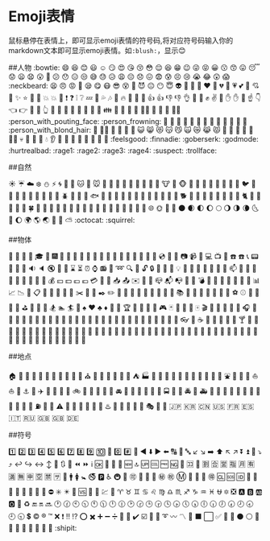 Emoji表情
======
鼠标悬停在表情上，即可显示emoji表情的符号码,将对应符号码输入你的markdown文本即可显示emoji表情。如`:blush:`，显示:blush:

##人物
 :bowtie:
 :smile:
 :laughing:
 :blush:
 :smiley:
 :relaxed:
 :smirk:
 :heart_eyes:
 :kissing_heart:
 :kissing_closed_eyes:
 :flushed:
 :relieved:
 :satisfied:
 :grin:
 :wink:
 :stuck_out_tongue_winking_eye:
 :stuck_out_tongue_closed_eyes:
 :grinning:
 :kissing:
 :kissing_smiling_eyes:
 :stuck_out_tongue:
 :sleeping:
 :worried:
 :frowning:
 :anguished:
 :open_mouth:
 :grimacing:
 :confused:
 :hushed:
 :expressionless:
 :unamused:
 :sweat_smile:
 :sweat:
 :disappointed_relieved:
 :weary:
 :pensive:
 :disappointed:
 :confounded:
 :fearful:
 :cold_sweat:
 :persevere:
 :cry:
 :sob:
 :joy:
 :astonished:
 :scream:
 :neckbeard:
 :tired_face:
 :angry:
 :rage:
 :triumph:
 :sleepy:
 :yum:
 :mask:
 :sunglasses:
 :dizzy_face:
 :imp:
 :smiling_imp:
 :neutral_face:
 :no_mouth:
 :innocent:
 :alien:
 :yellow_heart:
 :blue_heart:
 :purple_heart:
 :heart:
 :green_heart:
 :broken_heart:
 :heartbeat:
 :heartpulse:
 :two_hearts:
 :revolving_hearts:
 :cupid:
 :sparkling_heart:
 :sparkles:
 :star:
 :star2:
 :dizzy:
 :boom:
 :collision:
 :anger:
 :exclamation:
 :question:
 :grey_exclamation:
 :grey_question:
 :zzz:
 :dash:
 :sweat_drops:
 :notes:
 :musical_note:
 :fire:
 :hankey:
 :poop:
 :shit:
 :+1:
 :thumbsup:
 :-1:
 :thumbsdown:
 :ok_hand:
 :punch:
 :facepunch:
 :fist:
 :v:
 :wave:
 :hand:
 :raised_hand:
 :open_hands:
 :point_up:
 :point_down:
 :point_left:
 :point_right:
 :raised_hands:
 :pray:
 :point_up_2:
 :clap:
 :muscle:
 :metal:
 :fu:
 :walking:
 :runner:
 :running:
 :couple:
 :family:
 :two_men_holding_hands:
 :two_women_holding_hands:
 :dancer:
 :dancers:
 :ok_woman:
 :no_good:
 :information_desk_person:
 :raising_hand:
 :bride_with_veil:
 :person_with_pouting_face:
 :person_frowning:
 :bow:
 :couplekiss:
 :couple_with_heart:
 :massage:
 :haircut:
 :nail_care:
 :boy:
 :girl:
 :woman:
 :man:
 :baby:
 :older_woman:
 :older_man:
 :person_with_blond_hair:
 :man_with_gua_pi_mao:
 :man_with_turban:
 :construction_worker:
 :cop:
 :angel:
 :princess:
 :smiley_cat:
 :smile_cat:
 :heart_eyes_cat:
 :kissing_cat:
 :smirk_cat:
 :scream_cat:
 :crying_cat_face:
 :joy_cat:
 :pouting_cat:
 :japanese_ogre:
 :japanese_goblin:
 :see_no_evil:
 :hear_no_evil:
 :speak_no_evil:
 :guardsman:
 :skull:
 :feet:
 :lips:
 :kiss:
 :droplet:
 :ear:
 :eyes:
 :nose:
 :tongue:
 :love_letter:
 :bust_in_silhouette:
 :busts_in_silhouette:
 :speech_balloon:
 :thought_balloon:
 :feelsgood:
 :finnadie:
 :goberserk:
 :godmode:
 :hurtrealbad:
 :rage1:
 :rage2:
 :rage3:
 :rage4:
 :suspect:
 :trollface:

##自然

 :sunny:
 :umbrella:
 :cloud:
 :snowflake:
 :snowman:
 :zap:
 :cyclone:
 :foggy:
 :ocean:
 :cat:
 :dog:
 :mouse:
 :hamster:
 :rabbit:
 :wolf:
 :frog:
 :tiger:
 :koala:
 :bear:
 :pig:
 :pig_nose:
 :cow:
 :boar:
 :monkey_face:
 :monkey:
 :horse:
 :racehorse:
 :camel:
 :sheep:
 :elephant:
 :panda_face:
 :snake:
 :bird:
 :baby_chick:
 :hatched_chick:
 :hatching_chick:
 :chicken:
 :penguin:
 :turtle:
 :bug:
 :honeybee:
 :ant:
 :beetle:
 :snail:
 :octopus:
 :tropical_fish:
 :fish:
 :whale:
 :whale2:
 :dolphin:
 :cow2:
 :ram:
 :rat:
 :water_buffalo:
 :tiger2:
 :rabbit2:
 :dragon:
 :goat:
 :rooster:
 :dog2:
 :pig2:
 :mouse2:
 :ox:
 :dragon_face:
 :blowfish:
 :crocodile:
 :dromedary_camel:
 :leopard:
 :cat2:
 :poodle:
 :paw_prints:
 :bouquet:
 :cherry_blossom:
 :tulip:
 :four_leaf_clover:
 :rose:
 :sunflower:
 :hibiscus:
 :maple_leaf:
 :leaves:
 :fallen_leaf:
 :herb:
 :mushroom:
 :cactus:
 :palm_tree:
 :evergreen_tree:
 :deciduous_tree:
 :chestnut:
 :seedling:
 :blossom:
 :ear_of_rice:
 :shell:
 :globe_with_meridians:
 :sun_with_face:
 :full_moon_with_face:
 :new_moon_with_face:
 :new_moon:
 :waxing_crescent_moon:
 :first_quarter_moon:
 :waxing_gibbous_moon:
 :full_moon:
 :waning_gibbous_moon:
 :last_quarter_moon:
 :waning_crescent_moon:
 :last_quarter_moon_with_face:
 :first_quarter_moon_with_face:
 :moon:
 :earth_africa:
 :earth_americas:
 :earth_asia:
 :volcano:
 :milky_way:
 :partly_sunny:
 :octocat:
 :squirrel:

##物体

 :bamboo:
 :gift_heart:
 :dolls:
 :school_satchel:
 :mortar_board:
 :flags:
 :fireworks:
 :sparkler:
 :wind_chime:
 :rice_scene:
 :jack_o_lantern:
 :ghost:
 :santa:
 :christmas_tree:
 :gift:
 :bell:
 :no_bell:
 :tanabata_tree:
 :tada:
 :confetti_ball:
 :balloon:
 :crystal_ball:
 :cd:
 :dvd:
 :floppy_disk:
 :camera:
 :video_camera:
 :movie_camera:
 :computer:
 :tv:
 :iphone:
 :phone:
 :telephone:
 :telephone_receiver:
 :pager:
 :fax:
 :minidisc:
 :vhs:
 :sound:
 :speaker:
 :mute:
 :loudspeaker:
 :mega:
 :hourglass:
 :hourglass_flowing_sand:
 :alarm_clock:
 :watch:
 :radio:
 :satellite:
 :loop:
 :mag:
 :mag_right:
 :unlock:
 :lock:
 :lock_with_ink_pen:
 :closed_lock_with_key:
 :key:
 :bulb:
 :flashlight:
 :high_brightness:
 :low_brightness:
 :electric_plug:
 :battery:
 :calling:
 :email:
 :mailbox:
 :postbox:
 :bath:
 :bathtub:
 :shower:
 :toilet:
 :wrench:
 :nut_and_bolt:
 :hammer:
 :seat:
 :moneybag:
 :yen:
 :dollar:
 :pound:
 :euro:
 :credit_card:
 :money_with_wings:
 :e-mail:
 :inbox_tray:
 :outbox_tray:
 :envelope:
 :incoming_envelope:
 :postal_horn:
 :mailbox_closed:
 :mailbox_with_mail:
 :mailbox_with_no_mail:
 :door:
 :smoking:
 :bomb:
 :gun:
 :hocho:
 :pill:
 :syringe:
 :page_facing_up:
 :page_with_curl:
 :bookmark_tabs:
 :bar_chart:
 :chart_with_upwards_trend:
 :chart_with_downwards_trend:
 :scroll:
 :clipboard:
 :calendar:
 :date:
 :card_index:
 :file_folder:
 :open_file_folder:
 :scissors:
 :pushpin:
 :paperclip:
 :black_nib:
 :pencil2:
 :straight_ruler:
 :triangular_ruler:
 :closed_book:
 :green_book:
 :blue_book:
 :orange_book:
 :notebook:
 :notebook_with_decorative_cover:
 :ledger:
 :books:
 :bookmark:
 :name_badge:
 :microscope:
 :telescope:
 :newspaper:
 :football:
 :basketball:
 :soccer:
 :baseball:
 :tennis:
 :8ball:
 :rugby_football:
 :bowling:
 :golf:
 :mountain_bicyclist:
 :bicyclist:
 :horse_racing:
 :snowboarder:
 :swimmer:
 :surfer:
 :ski:
 :spades:
 :hearts:
 :clubs:
 :diamonds:
 :gem:
 :ring:
 :trophy:
 :musical_score:
 :musical_keyboard:
 :violin:
 :space_invader:
 :video_game:
 :black_joker:
 :flower_playing_cards:
 :game_die:
 :dart:
 :mahjong:
 :clapper:
 :memo:
 :pencil:
 :book:
 :art:
 :microphone:
 :headphones:
 :trumpet:
 :saxophone:
 :guitar:
 :shoe:
 :sandal:
 :high_heel:
 :lipstick:
 :boot:
 :shirt:
 :tshirt:
 :necktie:
 :womans_clothes:
 :dress:
 :running_shirt_with_sash:
 :jeans:
 :kimono:
 :bikini:
 :ribbon:
 :tophat:
 :crown:
 :womans_hat:
 :mans_shoe:
 :closed_umbrella:
 :briefcase:
 :handbag:
 :pouch:
 :purse:
 :eyeglasses:
 :fishing_pole_and_fish:
 :coffee:
 :tea:
 :sake:
 :baby_bottle:
 :beer:
 :beers:
 :cocktail:
 :tropical_drink:
 :wine_glass:
 :fork_and_knife:
 :pizza:
 :hamburger:
 :fries:
 :poultry_leg:
 :meat_on_bone:
 :spaghetti:
 :curry:
 :fried_shrimp:
 :bento:
 :sushi:
 :fish_cake:
 :rice_ball:
 :rice_cracker:
 :rice:
 :ramen:
 :stew:
 :oden:
 :dango:
 :egg:
 :bread:
 :doughnut:
 :custard:
 :icecream:
 :ice_cream:
 :shaved_ice:
 :birthday:
 :cake:
 :cookie:
 :chocolate_bar:
 :candy:
 :lollipop:
 :honey_pot:
 :apple:
 :green_apple:
 :tangerine:
 :lemon:
 :cherries:
 :grapes:
 :watermelon:
 :strawberry:
 :peach:
 :melon:
 :banana:
 :pear:
 :pineapple:
 :sweet_potato:
 :eggplant:
 :tomato:
 :corn:

##地点

 :house:
 :house_with_garden:
 :school:
 :office:
 :post_office:
 :hospital:
 :bank:
 :convenience_store:
 :love_hotel:
 :hotel:
 :wedding:
 :church:
 :department_store:
 :european_post_office:
 :city_sunrise:
 :city_sunset:
 :japanese_castle:
 :european_castle:
 :tent:
 :factory:
 :tokyo_tower:
 :japan:
 :mount_fuji:
 :sunrise_over_mountains:
 :sunrise:
 :stars:
 :statue_of_liberty:
 :bridge_at_night:
 :carousel_horse:
 :rainbow:
 :ferris_wheel:
 :fountain:
 :roller_coaster:
 :ship:
 :speedboat:
 :boat:
 :sailboat:
 :rowboat:
 :anchor:
 :rocket:
 :airplane:
 :helicopter:
 :steam_locomotive:
 :tram:
 :mountain_railway:
 :bike:
 :aerial_tramway:
 :suspension_railway:
 :mountain_cableway:
 :tractor:
 :blue_car:
 :oncoming_automobile:
 :car:
 :red_car:
 :taxi:
 :oncoming_taxi:
 :articulated_lorry:
 :bus:
 :oncoming_bus:
 :rotating_light:
 :police_car:
 :oncoming_police_car:
 :fire_engine:
 :ambulance:
 :minibus:
 :truck:
 :train:
 :station:
 :train2:
 :bullettrain_front:
 :bullettrain_side:
 :light_rail:
 :monorail:
 :railway_car:
 :trolleybus:
 :ticket:
 :fuelpump:
 :vertical_traffic_light:
 :traffic_light:
 :warning:
 :construction:
 :beginner:
 :atm:
 :slot_machine:
 :busstop:
 :barber:
 :hotsprings:
 :checkered_flag:
 :crossed_flags:
 :izakaya_lantern:
 :moyai:
 :circus_tent:
 :performing_arts:
 :round_pushpin:
 :triangular_flag_on_post:
 :jp:
 :kr:
 :cn:
 :us:
 :fr:
 :es:
 :it:
 :ru:
 :gb:
 :uk:
 :de:

##符号

 :one:
 :two:
 :three:
 :four:
 :five:
 :six:
 :seven:
 :eight:
 :nine:
 :keycap_ten:
 :1234:
 :zero:
 :hash:
 :symbols:
 :arrow_backward:
 :arrow_down:
 :arrow_forward:
 :arrow_left:
 :capital_abcd:
 :abcd:
 :abc:
 :arrow_lower_left:
 :arrow_lower_right:
 :arrow_right:
 :arrow_up:
 :arrow_upper_left:
 :arrow_upper_right:
 :arrow_double_down:
 :arrow_double_up:
 :arrow_down_small:
 :arrow_heading_down:
 :arrow_heading_up:
 :leftwards_arrow_with_hook:
 :arrow_right_hook:
 :left_right_arrow:
 :arrow_up_down:
 :arrow_up_small:
 :arrows_clockwise:
 :arrows_counterclockwise:
 :rewind:
 :fast_forward:
 :information_source:
 :ok:
 :twisted_rightwards_arrows:
 :repeat:
 :repeat_one:
 :new:
 :top:
 :up:
 :cool:
 :free:
 :ng:
 :cinema:
 :koko:
 :signal_strength:
 :u5272:
 :u5408:
 :u55b6:
 :u6307:
 :u6708:
 :u6709:
 :u6e80:
 :u7121:
 :u7533:
 :u7a7a:
 :u7981:
 :sa:
 :restroom:
 :mens:
 :womens:
 :baby_symbol:
 :no_smoking:
 :parking:
 :wheelchair:
 :metro:
 :baggage_claim:
 :accept:
 :wc:
 :potable_water:
 :put_litter_in_its_place:
 :secret:
 :congratulations:
 :m:
 :passport_control:
 :left_luggage:
 :customs:
 :ideograph_advantage:
 :cl:
 :sos:
 :id:
 :no_entry_sign:
 :underage:
 :no_mobile_phones:
 :do_not_litter:
 :non-potable_water:
 :no_bicycles:
 :no_pedestrians:
 :children_crossing:
 :no_entry:
 :eight_spoked_asterisk:
 :eight_pointed_black_star:
 :heart_decoration:
 :vs:
 :vibration_mode:
 :mobile_phone_off:
 :chart:
 :currency_exchange:
 :aries:
 :taurus:
 :gemini:
 :cancer:
 :leo:
 :virgo:
 :libra:
 :scorpius:
 :sagittarius:
 :capricorn:
 :aquarius:
 :pisces:
 :ophiuchus:
 :six_pointed_star:
 :negative_squared_cross_mark:
 :a:
 :b:
 :ab:
 :o2:
 :diamond_shape_with_a_dot_inside:
 :recycle:
 :end:
 :on:
 :soon:
 :clock1:
 :clock130:
 :clock10:
 :clock1030:
 :clock11:
 :clock1130:
 :clock12:
 :clock1230:
 :clock2:
 :clock230:
 :clock3:
 :clock330:
 :clock4:
 :clock430:
 :clock5:
 :clock530:
 :clock6:
 :clock630:
 :clock7:
 :clock730:
 :clock8:
 :clock830:
 :clock9:
 :clock930:
 :heavy_dollar_sign:
 :copyright:
 :registered:
 :tm:
 :x:
 :heavy_exclamation_mark:
 :bangbang:
 :interrobang:
 :o:
 :heavy_multiplication_x:
 :heavy_plus_sign:
 :heavy_minus_sign:
 :heavy_division_sign:
 :white_flower:
 :100:
 :heavy_check_mark:
 :ballot_box_with_check:
 :radio_button:
 :link:
 :curly_loop:
 :wavy_dash:
 :part_alternation_mark:
 :trident:
 :black_large_square:
 :white_large_square:
 :white_check_mark:
 :white_square_button:
 :black_square_button:
 :black_circle:
 :white_circle:
 :red_circle:
 :large_blue_circle:
 :large_blue_diamond:
 :large_orange_diamond:
 :small_blue_diamond:
 :small_orange_diamond:
 :small_red_triangle:
 :small_red_triangle_down:
 :shipit:
 

